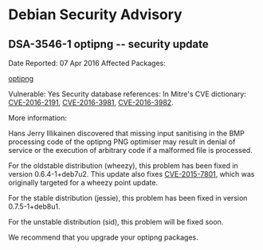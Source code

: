 
Debian Security Advisory
========================


DSA-3546-1 optipng -- security update
-------------------------------------



Date Reported:
07 Apr 2016
Affected Packages:

[optipng](https://packages.debian.org/src:optipng)

Vulnerable:
Yes
Security database references:
In Mitre's CVE dictionary: [CVE-2016-2191](https://security-tracker.debian.org/tracker/CVE-2016-2191), [CVE-2016-3981](https://security-tracker.debian.org/tracker/CVE-2016-3981), [CVE-2016-3982](https://security-tracker.debian.org/tracker/CVE-2016-3982).  

More information:

Hans Jerry Illikainen discovered that missing input sanitising in the
BMP processing code of the optipng PNG optimiser may result in denial of
service or the execution of arbitrary code if a malformed file is
processed.


For the oldstable distribution (wheezy), this problem has been fixed
in version 0.6.4-1+deb7u2. This update also fixes [CVE-2015-7801](https://security-tracker.debian.org/tracker/CVE-2015-7801),
which was originally targeted for a wheezy point update.


For the stable distribution (jessie), this problem has been fixed in
version 0.7.5-1+deb8u1.


For the unstable distribution (sid), this problem will be fixed soon.


We recommend that you upgrade your optipng packages.





